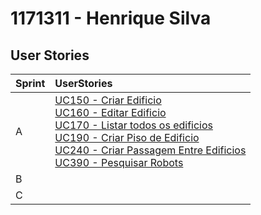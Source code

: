 # 1171311 - Henrique Silva

## User Stories

|Sprint | UserStories |
|:---|:----|
| A | [UC150 - Criar Edificio](../../UserStories/UC150_criarEdificio.md)<br/>[UC160 - Editar Edificio](../../UserStories/UC160_editarEdificio.md)<br/>[UC170 - Listar todos os edificios](../../UserStories/UC170_listarTodosEdificios.md)</br>[UC190 - Criar Piso de Edificio](../../UserStories/UC190_criarPisoEdificio.md)<br/>[UC240 - Criar Passagem Entre Edificios](../../UserStories/UC240_criarPassagemEntreEdificios.md)<br/>[UC390 - Pesquisar Robots](../../UserStories/UC390_pesquisarRobots.md) |
| B | |
| C | |